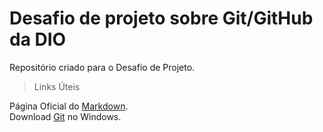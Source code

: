 # Desafio de projeto sobre Git/GitHub da DIO
Repositório criado para o Desafio de Projeto.

> Links Úteis

Página Oficial do [Markdown](https://www.markdownguide.org/).  
Download [Git](https://git-scm.com/download/win) no Windows.  